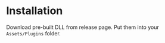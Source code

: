 # Installation

Download pre-built DLL from release page. Put them into your `Assets/Plugins` folder.




